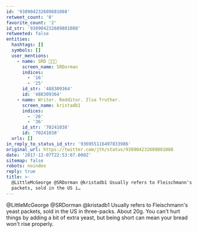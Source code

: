 ```yaml
---
id: '938904232689881088'
retweet_count: '0'
favorite_count: '2'
id_str: '938904232689881088'
retweeted: false
entities:
  hashtags: []
  symbols: []
  user_mentions:
    - name: SRD 🏴󠁧󠁢󠁳󠁣󠁴󠁿🇨🇦
      screen_name: SRDorman
      indices:
        - '16'
        - '25'
      id_str: '488309364'
      id: '488309364'
    - name: Writer. Redditor. Ilsa Truther.
      screen_name: kristadb1
      indices:
        - '26'
        - '36'
      id_str: '70241038'
      id: '70241038'
  urls: []
in_reply_to_status_id_str: '936955116497833986'
original_url: https://twitter.com/jth/status/938904232689881088
date: '2017-12-07T22:53:07.000Z'
sitemap: false
robots: noindex
reply: true
title: >-
  @LittleMcGeorge @SRDorman @kristadb1 Usually refers to Fleischmann's yeast
  packets, sold in the US i…
---
```


@LittleMcGeorge @SRDorman @kristadb1 Usually refers to Fleischmann's yeast packets, sold in the US in three-packs. About 20g. You can't hurt things by adding a bit of extra yeast, but being short can mean your bread won't rise properly.